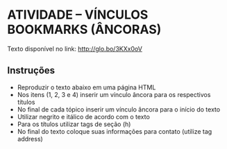 # ATIVIDADE – VÍNCULOS BOOKMARKS (ÂNCORAS)

Texto disponível no link: http://glo.bo/3KXx0oV

## Instruções
- Reproduzir o texto abaixo em uma página HTML
- Nos itens (1, 2, 3 e 4) inserir um vínculo âncora para os respectivos títulos
- No final de cada tópico inserir um vínculo âncora para o início do texto
- Utilizar negrito e itálico de acordo com o texto
- Para os títulos utilizar tags de seção (h)
- No final do texto coloque suas informações para contato (utilize tag address)